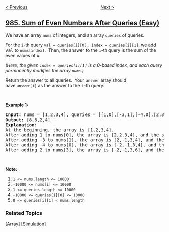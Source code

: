 <!--|This file generated by command(leetcode description); DO NOT EDIT.    |-->
<!--+----------------------------------------------------------------------+-->
<!--|@author    openset <openset.wang@gmail.com>                           |-->
<!--|@link      https://github.com/openset                                 |-->
<!--|@home      https://github.com/openset/leetcode                        |-->
<!--+----------------------------------------------------------------------+-->

[< Previous](../string-without-aaa-or-bbb "String Without AAA or BBB")
　　　　　　　　　　　　　　　　
[Next >](../interval-list-intersections "Interval List Intersections")

## [985. Sum of Even Numbers After Queries (Easy)](https://leetcode.com/problems/sum-of-even-numbers-after-queries "查询后的偶数和")

<p>We have an array <code>nums</code> of integers, and an array <code>queries</code>&nbsp;of queries.</p>

<p>For the <code>i</code>-th&nbsp;query <code>val =&nbsp;queries[i][0], index&nbsp;= queries[i][1]</code>, we add <font face="monospace">val</font>&nbsp;to <code>nums[index]</code>.&nbsp; Then, the answer to the <code>i</code>-th query is the sum of the even values of <code>A</code>.</p>

<p><em>(Here, the given <code>index = queries[i][1]</code> is a 0-based index, and each query permanently modifies the array <code>nums</code>.)</em></p>

<p>Return the answer to all queries.&nbsp; Your <code>answer</code> array should have&nbsp;<code>answer[i]</code>&nbsp;as&nbsp;the answer to the <code>i</code>-th query.</p>

<p>&nbsp;</p>

<p><strong>Example 1:</strong></p>

<pre>
<strong>Input: </strong>nums = <span id="example-input-1-1">[1,2,3,4]</span>, queries = <span id="example-input-1-2">[[1,0],[-3,1],[-4,0],[2,3]]</span>
<strong>Output: </strong><span id="example-output-1">[8,6,2,4]</span>
<strong>Explanation: </strong>
At the beginning, the array is [1,2,3,4].
After adding 1 to nums[0], the array is [2,2,3,4], and the sum of even values is 2 + 2 + 4 = 8.
After adding -3 to nums[1], the array is [2,-1,3,4], and the sum of even values is 2 + 4 = 6.
After adding -4 to nums[0], the array is [-2,-1,3,4], and the sum of even values is -2 + 4 = 2.
After adding 2 to nums[3], the array is [-2,-1,3,6], and the sum of even values is -2 + 6 = 4.
</pre>

<p>&nbsp;</p>

<p><strong>Note:</strong></p>

<ol>
	<li><code>1 &lt;= nums.length &lt;= 10000</code></li>
	<li><code>-10000 &lt;= nums[i] &lt;= 10000</code></li>
	<li><code>1 &lt;= queries.length &lt;= 10000</code></li>
	<li><code>-10000 &lt;= queries[i][0] &lt;= 10000</code></li>
	<li><code>0 &lt;= queries[i][1] &lt; nums.length</code></li>
</ol>

### Related Topics
  [[Array](../../tag/array/README.md)]
  [[Simulation](../../tag/simulation/README.md)]
